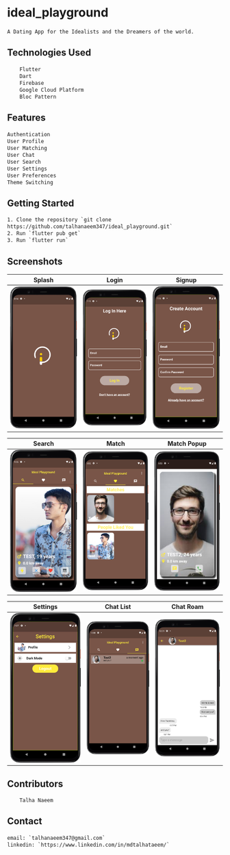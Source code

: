 # ideal_playground

    A Dating App for the Idealists and the Dreamers of the world. 

## Technologies Used
    
        Flutter
        Dart
        Firebase
        Google Cloud Platform
        Bloc Pattern

## Features

    Authentication
    User Profile
    User Matching
    User Chat
    User Search
    User Settings
    User Preferences
    Theme Switching


## Getting Started

    1. Clone the repository `git clone https://github.com/talhanaeem347/ideal_playground.git`
    2. Run `flutter pub get`
    3. Run `flutter run`


## Screenshots

| Splash | Login | Signup |
|---|---|---|
| ![Splash](/screenshots/splash.png) | ![Login](/screenshots/login.png) | ![Signup](/screenshots/signup.png) |

| Search | Match | Match Popup |
|---|---|---|
| ![Search](/screenshots/search.png) | ![Match](/screenshots/match.png) | ![Match Popup](/screenshots/matchPopup.png) |

| Settings | Chat List | Chat Roam |
|---|---|---|
| ![Settings](/screenshots/settings.png) | ![Chat List](/screenshots/chatList.png) | ![Chat Roam](/screenshots/chatRoam.png) |
## Contributors

        Talha Naeem

## Contact

    email: `talhanaeem347@gmail.com`
    linkedin: `https://www.linkedin.com/in/mdtalhataeem/`
